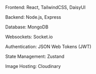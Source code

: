 Frontend: React, TailwindCSS, DaisyUI

Backend: Node.js, Express

Database: MongoDB

Websockets: Socket.io

Authentication: JSON Web Tokens (JWT)

State Management: Zustand

Image Hosting: Cloudinary
